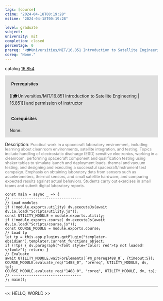 ```yaml
---
tags: [course]
ctime: "2024-04-18T00:19:28"
mstime: "2024-04-18T00:19:28"

level: graduate
subject: 
university: mit
completion: closed
percentage: 0
prereq: "<🎓Universities/MIT/16.851 Introduction to Satellite Engineering> and permission of instructor"
coreq: "None."
---
```


catalog [16.854](http://student.mit.edu/catalog/m16b.html#16.854)

<span style="display: block; padding: 15px; background-color: rgb(100, 100, 100, 0.2);"><font id="m_prereq1488_0" style="display: block; font-family: Arial, sans-serif; font-weight: bold; padding: 5px">Prerequisites</font><br><span id="prereq1488_0">[[🎓Universities/MIT/16.851 Introduction to Satellite Engineering | 16.851]] and permission of instructor</span></span>
<span style="display: block; padding: 15px; background-color: rgb(100, 100, 100, 0.2);"><font id="m_coreq1488_0" style="display: block; font-family: Arial, sans-serif; font-weight: bold; padding: 5px">Corequisites</font><br><span id="coreq1488_0">None.</span></span>

<font style="">Description:</font>
<font style="color: grey; font-size: 0.8rem;">Practical work in a spacecraft laboratory environment, including learning about cleanroom environments, satellite integration, and testing. Topics include handling of electrostatic discharge (ESD) sensitive electronics, working in a cleanroom, performing spacecraft component and qualification testing using shaker tables to simulate launch and deployment loads, thermal and vacuum testing, and designing and executing a successful spacecraft/instrument test campaign. Emphasis on obtaining laboratory data from sensors such as accelerometers, thermal sensors, and small satellite hardware, and comparing expected results against actual behaviors. Students carry out exercises in small teams and submit digital laboratory reports.</font>

```dataviewjs
const main = async _ => {
// --------------------------------
// Load modules
if (!module.exports.utility) dv.executeJs(await dv.io.load("Scripts/utility.js"));
const UTILITY_MODULE = module.exports.utility;
if (!module.exports.course) dv.executeJs(await dv.io.load("Scripts/course.js"));
const COURSE_MODULE = module.exports.course;
// Load tp
let tp = this.app.plugins.getPlugin("templater-obsidian").templater.current_functions_object;
if (!tp) { dv.paragraph("<font style='color: red'>tp not loaded!</font>"); return; }
// Evaluate
await UTILITY_MODULE.waitForElements(`#m_prereq1488_0`, {timeout:5});
COURSE_MODULE.evaluate_req("1488_0", "prereq", UTILITY_MODULE, dv, tp);
COURSE_MODULE.evaluate_req("1488_0", "coreq", UTILITY_MODULE, dv, tp);
// --------------------------------
}; main();
```

---

<< HELLO, WORLD >>
